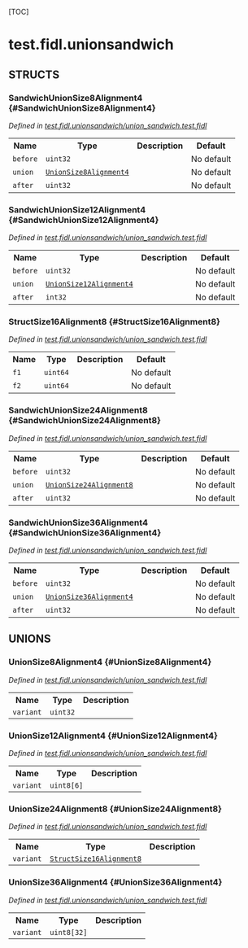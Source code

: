[TOC]

# test.fidl.unionsandwich




## **STRUCTS**

### SandwichUnionSize8Alignment4 {#SandwichUnionSize8Alignment4}
*Defined in [test.fidl.unionsandwich/union_sandwich.test.fidl](https://fuchsia.googlesource.com/fuchsia/+/master/union_sandwich.test.fidl#14)*



<table>
    <tr><th>Name</th><th>Type</th><th>Description</th><th>Default</th></tr><tr>
            <td><code>before</code></td>
            <td>
                <code>uint32</code>
            </td>
            <td></td>
            <td>No default</td>
        </tr><tr>
            <td><code>union</code></td>
            <td>
                <code><a class='link' href='#UnionSize8Alignment4'>UnionSize8Alignment4</a></code>
            </td>
            <td></td>
            <td>No default</td>
        </tr><tr>
            <td><code>after</code></td>
            <td>
                <code>uint32</code>
            </td>
            <td></td>
            <td>No default</td>
        </tr>
</table>

### SandwichUnionSize12Alignment4 {#SandwichUnionSize12Alignment4}
*Defined in [test.fidl.unionsandwich/union_sandwich.test.fidl](https://fuchsia.googlesource.com/fuchsia/+/master/union_sandwich.test.fidl#24)*



<table>
    <tr><th>Name</th><th>Type</th><th>Description</th><th>Default</th></tr><tr>
            <td><code>before</code></td>
            <td>
                <code>uint32</code>
            </td>
            <td></td>
            <td>No default</td>
        </tr><tr>
            <td><code>union</code></td>
            <td>
                <code><a class='link' href='#UnionSize12Alignment4'>UnionSize12Alignment4</a></code>
            </td>
            <td></td>
            <td>No default</td>
        </tr><tr>
            <td><code>after</code></td>
            <td>
                <code>int32</code>
            </td>
            <td></td>
            <td>No default</td>
        </tr>
</table>

### StructSize16Alignment8 {#StructSize16Alignment8}
*Defined in [test.fidl.unionsandwich/union_sandwich.test.fidl](https://fuchsia.googlesource.com/fuchsia/+/master/union_sandwich.test.fidl#30)*



<table>
    <tr><th>Name</th><th>Type</th><th>Description</th><th>Default</th></tr><tr>
            <td><code>f1</code></td>
            <td>
                <code>uint64</code>
            </td>
            <td></td>
            <td>No default</td>
        </tr><tr>
            <td><code>f2</code></td>
            <td>
                <code>uint64</code>
            </td>
            <td></td>
            <td>No default</td>
        </tr>
</table>

### SandwichUnionSize24Alignment8 {#SandwichUnionSize24Alignment8}
*Defined in [test.fidl.unionsandwich/union_sandwich.test.fidl](https://fuchsia.googlesource.com/fuchsia/+/master/union_sandwich.test.fidl#39)*



<table>
    <tr><th>Name</th><th>Type</th><th>Description</th><th>Default</th></tr><tr>
            <td><code>before</code></td>
            <td>
                <code>uint32</code>
            </td>
            <td></td>
            <td>No default</td>
        </tr><tr>
            <td><code>union</code></td>
            <td>
                <code><a class='link' href='#UnionSize24Alignment8'>UnionSize24Alignment8</a></code>
            </td>
            <td></td>
            <td>No default</td>
        </tr><tr>
            <td><code>after</code></td>
            <td>
                <code>uint32</code>
            </td>
            <td></td>
            <td>No default</td>
        </tr>
</table>

### SandwichUnionSize36Alignment4 {#SandwichUnionSize36Alignment4}
*Defined in [test.fidl.unionsandwich/union_sandwich.test.fidl](https://fuchsia.googlesource.com/fuchsia/+/master/union_sandwich.test.fidl#49)*



<table>
    <tr><th>Name</th><th>Type</th><th>Description</th><th>Default</th></tr><tr>
            <td><code>before</code></td>
            <td>
                <code>uint32</code>
            </td>
            <td></td>
            <td>No default</td>
        </tr><tr>
            <td><code>union</code></td>
            <td>
                <code><a class='link' href='#UnionSize36Alignment4'>UnionSize36Alignment4</a></code>
            </td>
            <td></td>
            <td>No default</td>
        </tr><tr>
            <td><code>after</code></td>
            <td>
                <code>uint32</code>
            </td>
            <td></td>
            <td>No default</td>
        </tr>
</table>







## **UNIONS**

### UnionSize8Alignment4 {#UnionSize8Alignment4}
*Defined in [test.fidl.unionsandwich/union_sandwich.test.fidl](https://fuchsia.googlesource.com/fuchsia/+/master/union_sandwich.test.fidl#10)*


<table>
    <tr><th>Name</th><th>Type</th><th>Description</th></tr><tr>
            <td><code>variant</code></td>
            <td>
                <code>uint32</code>
            </td>
            <td></td>
        </tr></table>

### UnionSize12Alignment4 {#UnionSize12Alignment4}
*Defined in [test.fidl.unionsandwich/union_sandwich.test.fidl](https://fuchsia.googlesource.com/fuchsia/+/master/union_sandwich.test.fidl#20)*


<table>
    <tr><th>Name</th><th>Type</th><th>Description</th></tr><tr>
            <td><code>variant</code></td>
            <td>
                <code>uint8[6]</code>
            </td>
            <td></td>
        </tr></table>

### UnionSize24Alignment8 {#UnionSize24Alignment8}
*Defined in [test.fidl.unionsandwich/union_sandwich.test.fidl](https://fuchsia.googlesource.com/fuchsia/+/master/union_sandwich.test.fidl#35)*


<table>
    <tr><th>Name</th><th>Type</th><th>Description</th></tr><tr>
            <td><code>variant</code></td>
            <td>
                <code><a class='link' href='#StructSize16Alignment8'>StructSize16Alignment8</a></code>
            </td>
            <td></td>
        </tr></table>

### UnionSize36Alignment4 {#UnionSize36Alignment4}
*Defined in [test.fidl.unionsandwich/union_sandwich.test.fidl](https://fuchsia.googlesource.com/fuchsia/+/master/union_sandwich.test.fidl#45)*


<table>
    <tr><th>Name</th><th>Type</th><th>Description</th></tr><tr>
            <td><code>variant</code></td>
            <td>
                <code>uint8[32]</code>
            </td>
            <td></td>
        </tr></table>







